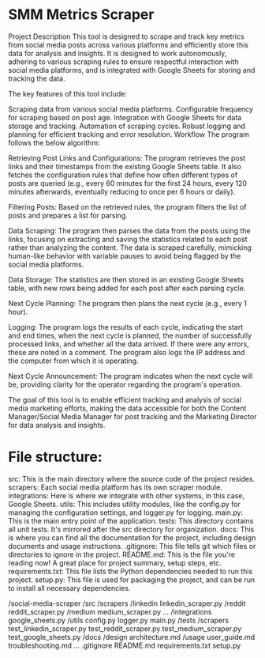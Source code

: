 # SMM Metrics Scraper

Project Description
This tool is designed to scrape and track key metrics from social media posts across various platforms and efficiently store this data for analysis and insights. It is designed to work autonomously, adhering to various scraping rules to ensure respectful interaction with social media platforms, and is integrated with Google Sheets for storing and tracking the data.

The key features of this tool include:

Scraping data from various social media platforms.
Configurable frequency for scraping based on post age.
Integration with Google Sheets for data storage and tracking.
Automation of scraping cycles.
Robust logging and planning for efficient tracking and error resolution.
Workflow
The program follows the below algorithm:

Retrieving Post Links and Configurations: The program retrieves the post links and their timestamps from the existing Google Sheets table. It also fetches the configuration rules that define how often different types of posts are queried (e.g., every 60 minutes for the first 24 hours, every 120 minutes afterwards, eventually reducing to once per 6 hours or daily).

Filtering Posts: Based on the retrieved rules, the program filters the list of posts and prepares a list for parsing.

Data Scraping: The program then parses the data from the posts using the links, focusing on extracting and saving the statistics related to each post rather than analyzing the content. The data is scraped carefully, mimicking human-like behavior with variable pauses to avoid being flagged by the social media platforms.

Data Storage: The statistics are then stored in an existing Google Sheets table, with new rows being added for each post after each parsing cycle.

Next Cycle Planning: The program then plans the next cycle (e.g., every 1 hour).

Logging: The program logs the results of each cycle, indicating the start and end times, when the next cycle is planned, the number of successfully processed links, and whether all the data arrived. If there were any errors, these are noted in a comment. The program also logs the IP address and the computer from which it is operating.

Next Cycle Announcement: The program indicates when the next cycle will be, providing clarity for the operator regarding the program's operation.

The goal of this tool is to enable efficient tracking and analysis of social media marketing efforts, making the data accessible for both the Content Manager/Social Media Manager for post tracking and the Marketing Director for data analysis and insights.

# File structure:

src: This is the main directory where the source code of the project resides.
scrapers: Each social media platform has its own scraper module.
integrations: Here is where we integrate with other systems, in this case, Google Sheets.
utils: This includes utility modules, like the config.py for managing the configuration settings, and logger.py for logging.
main.py: This is the main entry point of the application.
tests: This directory contains all unit tests. It's mirrored after the src directory for organization.
docs: This is where you can find all the documentation for the project, including design documents and usage instructions.
.gitignore: This file tells git which files or directories to ignore in the project.
README.md: This is the file you're reading now! A great place for project summary, setup steps, etc.
requirements.txt: This file lists the Python dependencies needed to run this project.
setup.py: This file is used for packaging the project, and can be run to install all necessary dependencies.

/social-media-scraper
    /src
        /scrapers
            /linkedin
                linkedin_scraper.py
            /reddit
                reddit_scraper.py
            /medium
                medium_scraper.py
            ...
        /integrations
            google_sheets.py
        /utils
            config.py
            logger.py
        main.py
    /tests
        /scrapers
            test_linkedin_scraper.py
            test_reddit_scraper.py
            test_medium_scraper.py
        test_google_sheets.py
    /docs
        /design
            architecture.md
        /usage
            user_guide.md
            troubleshooting.md
        ...
    .gitignore
    README.md
    requirements.txt
    setup.py


    
